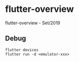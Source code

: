 # flutter-overview
flutter-overview - Set/2019

## Debug

```
flutter devices
flutter run -d <emulator-xxx>
```




